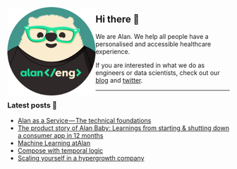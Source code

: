 <!--

**Here are some ideas to get you started:**

🙋‍♀️ A short introduction - what is your organization all about?
🌈 Contribution guidelines - how can the community get involved?
👩‍💻 Useful resources - where can the community find your docs? Is there anything else the community should know?
🍿 Fun facts - what does your team eat for breakfast?
🧙 Remember, you can do mighty things with the power of [Markdown](https://guides.github.com/features/mastering-markdown/)
-->

<img
  alt="Alan engineer"
  src="https://github.com/alan-eu/.github/raw/acceptance/profile/alan-eng-rounded.png"
  width="200"
  align="left"
/>

## Hi there 👋

We are Alan. We help all people have a personalised and accessible healthcare experience.

If you are interested in what we do as engineers or data scientists, check out our [blog](https://medium.com/alan) and [twitter](https://twitter.com/alanengineering).

---

### Latest posts 📖

<!--START_SECTION:feed-->
* [Alan as a Service — The technical foundations](https://medium.com/alan/alan-as-a-service-the-technical-foundations-7f285bf8ddf0?source=rss----b2cb698c4e73---4)
* [The product story of Alan Baby: Learnings from starting & shutting down a consumer app in 12 months](https://medium.com/alan/the-product-story-of-alan-baby-learnings-from-starting-shutting-down-a-consumer-app-in-12-months-ce6bc3c194dc?source=rss----b2cb698c4e73---4)
* [Machine Learning atAlan](https://medium.com/alan/machine-learning-atalan-e436e0ae721d?source=rss----b2cb698c4e73---4)
* [Compose with temporal logic](https://medium.com/alan/compose-with-temporal-logic-e0b77b860b32?source=rss----b2cb698c4e73---4)
* [Scaling yourself in a hypergrowth company](https://medium.com/alan/scaling-yourself-in-a-hypergrowth-company-dfca20341682?source=rss----b2cb698c4e73---4)
<!--END_SECTION:feed-->
